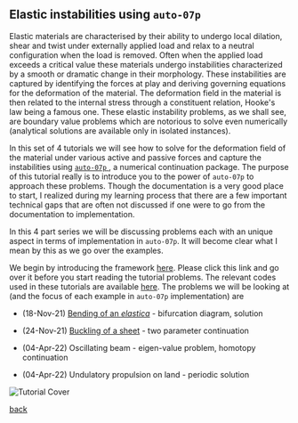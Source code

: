 Elastic instabilities using `auto-07p`
--------------------------------------

Elastic materials are characterised by their ability to undergo local dilation, shear and twist under externally applied load and relax to a neutral configuration when the load is removed. Often when the applied load exceeds a critical value these materials undergo instabilities characterized by a smooth or dramatic change in their morphology. These instabilities are captured by identifying the forces at play and deriving governing equations for the deformation of the
material. The deformation field in the material is then related to the internal stress through a constituent relation, Hooke's law being a famous one. These elastic instability problems, as we shall see, are boundary value problems which are notorious to solve even numerically (analytical solutions are available only in isolated instances).

In this set of 4 tutorials we will see how to solve for the deformation field of the material under various active and passive forces and capture the instabilities using [`auto-07p` ](https://github.com/auto-07p/auto-07p),
a numerical continuation package. The purpose of this tutorial really is to introduce you to the power of `auto-07p` to approach these problems. Though the documentation is a very good place to start, I realized during my learning process that there are a few important technical gaps that are often not discussed if one were to go from the documentation to implementation.

In this 4 part series we will be discussing problems each with an unique aspect in terms of implementation in `auto-07p`. It will become clear what I mean by this as we go over the examples.

We begin by introducing the framework [here](./autoFw.html). Please click this link and go over it before you start reading the tutorial problems. The relevant codes used in these tutorials are available [here](https://github.com/sgangaprasath/autoTutorial). The problems we will be looking at (and the focus of each example in `auto-07p` implementation) are

-   (18-Nov-21) [Bending of an *elastica*](./elastica.html) - bifurcation diagram, solution

-   (24-Nov-21) [Buckling of a sheet](./fvk.html) - two parameter continuation

-   (04-Apr-22) Oscillating beam - eigen-value problem, homotopy continuation

-   (04-Apr-22) Undulatory propulsion on land - periodic solution

![Tutorial Cover](../autoTutorial/figs/cover.jpeg)

[back](./fun)
